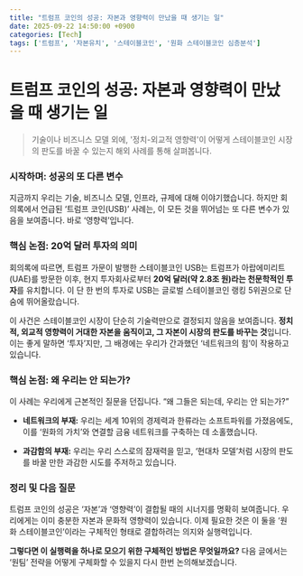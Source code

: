 ```yaml
---
title: "트럼프 코인의 성공: 자본과 영향력이 만났을 때 생기는 일"
date: 2025-09-22 14:50:00 +0900
categories: [Tech]
tags: ['트럼프', '자본유치', '스테이블코인', '원화 스테이블코인 심층분석']
---
```


# 트럼프 코인의 성공: 자본과 영향력이 만났을 때 생기는 일

> 기술이나 비즈니스 모델 외에, '정치-외교적 영향력'이 어떻게 스테이블코인 시장의 판도를 바꿀 수 있는지 해외 사례를 통해 살펴봅니다.

### 시작하며: 성공의 또 다른 변수

지금까지 우리는 기술, 비즈니스 모델, 인프라, 규제에 대해 이야기했습니다. 하지만 회의록에서 언급된 ‘트럼프 코인(USB)’ 사례는, 이 모든 것을 뛰어넘는 또 다른 변수가 있음을 보여줍니다. 바로 ‘영향력’입니다.

### 핵심 논점: 20억 달러 투자의 의미

회의록에 따르면, 트럼프 가문이 발행한 스테이블코인 USB는 트럼프가 아랍에미리트(UAE)를 방문한 이후, 현지 투자회사로부터 **20억 달러(약 2.8조 원)라는 천문학적인 투자**를 유치합니다. 이 단 한 번의 투자로 USB는 글로벌 스테이블코인 랭킹 5위권으로 단숨에 뛰어올랐습니다.

이 사건은 스테이블코인 시장이 단순히 기술력만으로 결정되지 않음을 보여줍니다. **정치적, 외교적 영향력이 거대한 자본을 움직이고, 그 자본이 시장의 판도를 바꾸는 것**입니다. 이는 좋게 말하면 ‘투자’지만, 그 배경에는 우리가 간과했던 ‘네트워크의 힘’이 작용하고 있습니다.

### 핵심 논점: 왜 우리는 안 되는가?

이 사례는 우리에게 근본적인 질문을 던집니다. “왜 그들은 되는데, 우리는 안 되는가?”

- **네트워크의 부재:** 우리는 세계 10위의 경제력과 한류라는 소프트파워를 가졌음에도, 이를 ‘원화의 가치’와 연결할 금융 네트워크를 구축하는 데 소홀했습니다.

- **과감함의 부재:** 우리는 우리 스스로의 잠재력을 믿고, ‘현대차 모델’처럼 시장의 판도를 바꿀 만한 과감한 시도를 주저하고 있습니다.

### 정리 및 다음 질문

트럼프 코인의 성공은 ‘자본’과 ‘영향력’이 결합될 때의 시너지를 명확히 보여줍니다. 우리에게는 이미 충분한 자본과 문화적 영향력이 있습니다. 이제 필요한 것은 이 둘을 ‘원화 스테이블코인’이라는 구체적인 형태로 결합하려는 의지와 실행력입니다.

**그렇다면 이 실행력을 하나로 모으기 위한 구체적인 방법은 무엇일까요?** 다음 글에서는 ‘원팀’ 전략을 어떻게 구체화할 수 있을지 다시 한번 논의해보겠습니다.
